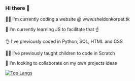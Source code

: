 ### Hi there 👋

<p> 👷‍♀️ I'm currently coding a website @ www.sheldonkorpet.tk
<p> 🌱 I’m currently learning JS to facilitate that ☝
<p> 👌 I've previously coded in Python, SQL, HTML and CSS
<p> 👩‍🏫 I've previously taught children to code in Scratch
<p> 👯 I’m looking to collaborate on my own projects ideas
  
[![Top Langs](https://github-readme-stats.vercel.app/api/top-langs/?username=sw-sys&layout=compact)](https://github.com/sw-sys/github-readme-stats)
